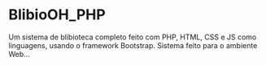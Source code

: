 # BlibioOH_PHP
Um sistema de blibioteca completo feito com PHP, HTML, CSS e JS como linguagens, usando o framework Bootstrap. Sistema feito para o ambiente Web...

